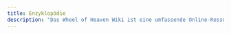 ```yaml
---
title: Enzyklopädie
description: "Das Wheel of Heaven Wiki ist eine umfassende Online-Ressource, die als ausgedehnte Informationsquelle zu den Kernthemen der Website dient. Es bietet eine breite Palette von Artikeln, die verschiedene Aspekte der Hypothese über die Rolle einer fortgeschrittenen außerirdischen Zivilisation bei der Formung der menschlichen Geschichte und der Entwicklung des Lebens auf der Erde abdecken. Es ist ein unschätzbares Werkzeug für Benutzer, die ein tieferes Verständnis der Erforschung der kosmischen Verbindungen und Ursprünge der Menschheit durch die Website suchen."
---
```

